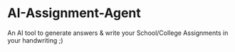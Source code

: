 # AI-Assignment-Agent
An AI tool to generate answers &amp; write your School/College Assignments in your handwriting ;)
